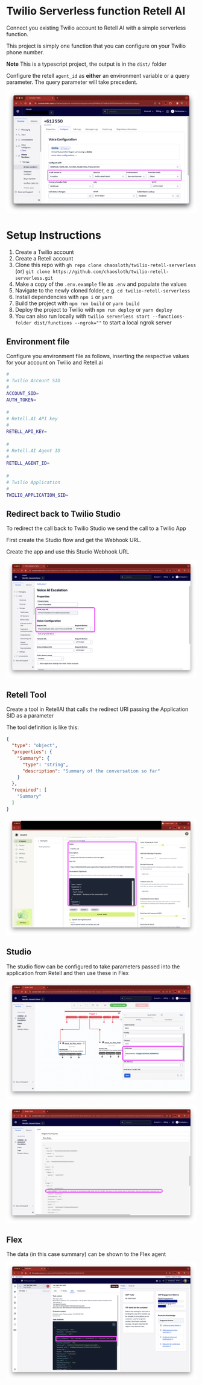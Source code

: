 # Twilio Serverless function Retell AI
Connect you existing Twilio account to Retell AI with a simple serverless function.

This project is simply one function that you can configure on your Twilio phone number.

**Note** This is a typescript project, the output is in the `dist/` folder

Configure the retell `agent_id` as **either** an environment variable or a query parameter. The query parameter will take precedent.

![Demo Image](/docs/demo.png)

# Setup Instructions
1. Create a Twilio account
2. Create a Retell account
3. Clone this repo with `gh repo clone chaosloth/twilio-retell-serverless` (or) `git clone https://github.com/chaosloth/twilio-retell-serverless.git`
4. Make a copy of the `.env.example` file as `.env` and populate the values
5. Navigate to the newly cloned folder, e.g. `cd twilio-retell-serverless`
6. Install dependencies with `npm i` or `yarn`
7. Build the project with `npm run build` or `yarn build`
8. Deploy the project to Twilio with `npm run deploy` or `yarn deploy`
9. You can also run locally with `twilio serverless start --functions-folder dist/functions --ngrok=""` to start a local ngrok server

## Environment file
Configure you environment file as follows, inserting the respective values for your account on Twilio and Retell.ai

```sh
#
# Twilio Account SID
#
ACCOUNT_SID=
AUTH_TOKEN=

#
# Retell.AI API key
#
RETELL_API_KEY=

#
# Retell.AI Agent ID
#
RETELL_AGENT_ID=

#
# Twilio Application
#
TWILIO_APPLICATION_SID=

```

## Redirect back to Twilio Studio
To redirect the call back to Twilio Studio we send the call to a Twilio App

First create the Studio flow and get the Webhook URL. 

Create the app and use this Studio Webhook URL

![Demo Image](/docs/app.png)

## Retell Tool
Create a tool in RetellAI that calls the redirect URI passing the Application SID as a parameter

The tool definition is like this:
```json
{
  "type": "object",
  "properties": {
    "Summary": {
      "type": "string",
      "description": "Summary of the conversation so far"
    }
  },
  "required": [
    "Summary"
  ]
}
```
![Demo Image](/docs/tool.png)

## Studio
The studio flow can be configured to take parameters passed into the application from Retell and then use these in Flex

![Demo Image](/docs/studio.png)

![Demo Image](/docs/studio_data.png)

## Flex
The data (in this case summary) can be shown to the Flex agent

![Demo Image](/docs/flex.png)
